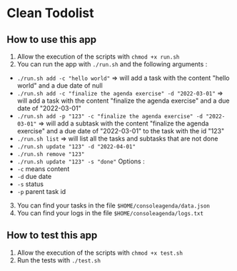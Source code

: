 # Clean Todolist

## How to use this app
1. Allow the execution of the scripts with `chmod +x run.sh` 
2. You can run the app with `./run.sh` and the following arguments :
- `./run.sh add -c "hello world"` => will add a task with the content "hello world" and a due date of null
- `./run.sh add -c "finalize the agenda exercise" -d "2022-03-01"` => will add a task with the content "finalize the agenda exercise" and a due date of "2022-03-01"
- `./run.sh add -p "123" -c "finalize the agenda exercise" -d "2022-03-01"` => will add a subtask with the content "finalize the agenda exercise" and a due date of "2022-03-01" to the task with the id "123"
- `./run.sh list` => will list all the tasks and subtasks that are not done
- `./run.sh update "123" -d "2022-04-01"`
- `./run.sh remove "123"`
- `./run.sh update "123" -s "done"`
Options :
- `-c` means content
- `-d` due date
- `-s` status
- `-p` parent task id
3. You can find your tasks in the file `$HOME/consoleagenda/data.json`
4. You can find your logs in the file `$HOME/consoleagenda/logs.txt`


## How to test this app
1. Allow the execution of the scripts with `chmod +x test.sh`
2. Run the tests with `./test.sh`
